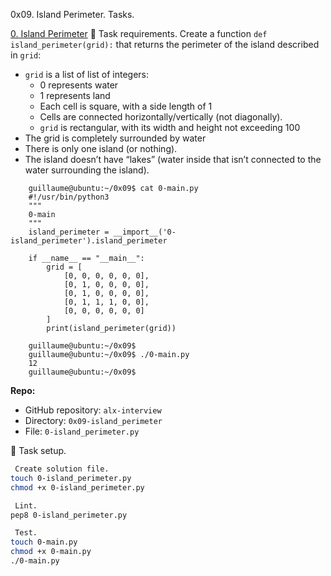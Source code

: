  0x09. Island Perimeter.
 Tasks.
<!---->
 [0. Island Perimeter](0-island_perimeter.py)
 :page_with_curl: Task requirements.
Create a function `def island_perimeter(grid):` that returns the perimeter of the island described in `grid`:

* `grid` is a list of list of integers:
    * 0 represents water
    * 1 represents land
    * Each cell is square, with a side length of 1
    * Cells are connected horizontally/vertically (not diagonally).
    * `grid` is rectangular, with its width and height not exceeding 100
* The grid is completely surrounded by water
* There is only one island (or nothing).
* The island doesn’t have “lakes” (water inside that isn’t connected to the water surrounding the island).
```
    guillaume@ubuntu:~/0x09$ cat 0-main.py
    #!/usr/bin/python3
    """
    0-main
    """
    island_perimeter = __import__('0-island_perimeter').island_perimeter
    
    if __name__ == "__main__":
        grid = [
            [0, 0, 0, 0, 0, 0],
            [0, 1, 0, 0, 0, 0],
            [0, 1, 0, 0, 0, 0],
            [0, 1, 1, 1, 0, 0],
            [0, 0, 0, 0, 0, 0]
        ]
        print(island_perimeter(grid))
    
    guillaume@ubuntu:~/0x09$ 
    guillaume@ubuntu:~/0x09$ ./0-main.py
    12
    guillaume@ubuntu:~/0x09$ 
```

**Repo:**

* GitHub repository: `alx-interview`
* Directory: `0x09-island_perimeter`
* File: `0-island_perimeter.py`


 :wrench: Task setup.
```bash
 Create solution file.
touch 0-island_perimeter.py
chmod +x 0-island_perimeter.py

 Lint.
pep8 0-island_perimeter.py

 Test.
touch 0-main.py
chmod +x 0-main.py
./0-main.py
```


